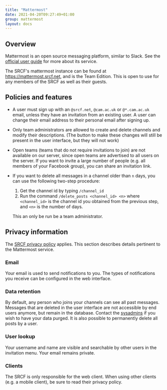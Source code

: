 ```yaml
---
title: "Mattermost"
date: 2021-04-20T09:27:49+01:00
group: mattermost
layout: docs
---
```


## Overview

Mattermost is an open source messaging platform, similar to Slack. See
the [official user
guide](https://docs.mattermost.com/help/getting-started/welcome-to-mattermost.html)
for more about its service.

The SRCF's mattermost instance can be found at
[<https://mattermost.srcf.net>](https://mattermost.srcf.net), and is the
Team Edition. This is open to use for any members of the SRCF as well as
their guests.

## Policies and features

- A user must sign up with an `@srcf.net`, `@cam.ac.uk` or
     `@*.cam.ac.uk` email, unless they have an invitation from an
     existing user. A user can change their email address to their
     personal email after signing up.
- Only team administrators are allowed to create and delete channels
     and modify their descriptions. (The button to make these changes
     will still be present in the user interface, but they will not
     work)
- Open teams (teams that do not require invitations to join) are not
    available on our server, since open teams are advertised to all
     users on the server. If you want to invite a large number of
     people (e.g. all members of your Facebook group), you can share an
     invitation link.
- If you want to delete all messages in a channel older than `n`
     days, you can use the following two-step procedure:

    1. Get the channel id by typing `/channel_id`
    2. Run the command `/delete_posts <channel_id> <n>` where
        `<channel_id>` is the channel id you obtained from the
        previous step, and `<n>` is the number of days.

    This an only be run be a team administrator.

## Privacy information

The [SRCF privacy policy](https://www.srcf.net/privacy) applies. This
section describes details pertinent to the Mattermost service.

### Email

Your email is used to send notifications to you. The types of
notifications you receive can be configured in the web interface.

### Data retention

By default, any person who joins your channels can see all past
messages. Messages that are deleted in the user interface are not
accessible by end users anymore, but remain in the database. Contact the
[sysadmins](mailto:soc-srcf-admin@lists.cam.ac.uk) if you wish to have
your data purged. It is also possible to permanently delete all posts by
a user.

### User lookup

Your username and name are visible and searchable by other users in the
invitation menu. Your email remains private.

### Clients

The SRCF is only responsible for the web client. When using other
clients (e.g. a mobile client), be sure to read their privacy policy.
